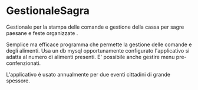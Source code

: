 # GestionaleSagra
Gestionale per la stampa delle comande  e gestione della cassa per sagre paesane e feste organizzate .

Semplice ma efficace programma che permette  la gestione delle comande e degli alimenti.
Usa un db mysql opportunamente configurato l'applicativo si adatta al numero di alimenti presenti.
E' possibile anche gestire menu pre-confenzionati.

L'applicativo è usato annualmente per due eventi cittadini di grande spessore.


